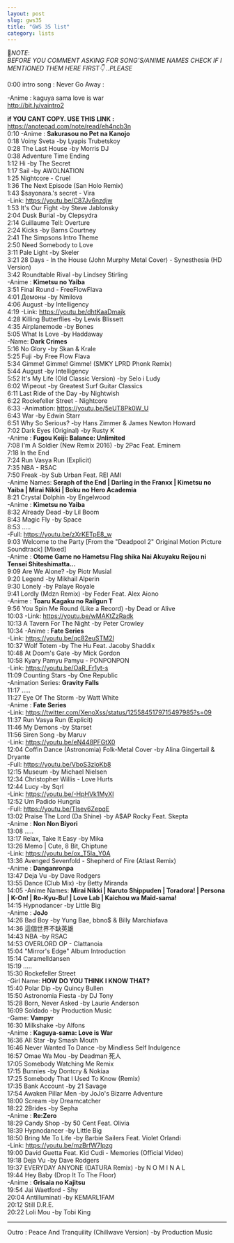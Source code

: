 ```yaml
---
layout: post
slug: gws35
title: "GWS 35 list"
category: lists
---
```

<p>📌<em>NOTE</em>:<br>
<em>BEFORE YOU COMMENT ASKING FOR SONG'S/ANIME NAMES CHECK IF I MENTIONED THEM HERE FIRST👇 ..PLEASE</em></p>
<p>0:00 intro song : Never Go Away :<br>
<p>        -Anime : kaguya sama love is war<br>
<a href="http://bit.ly/vaintro2">http://bit.ly/vaintro2</a><br>
    <p>
        <strong>if YOU CANT COPY. USE THIS LINK :</strong><br>
        <a href="https://anotepad.com/note/read/eh4ncb3n">https://anotepad.com/note/read/eh4ncb3n</a><br>
        0:10    -Anime : <strong>Sakurasou no Pet na Kanojo</strong><br>
        0:18    Voiny Sveta -by Lyapis Trubetskoy<br>
        0:28    The Last House -by Morris DJ<br>
        0:38    Adventure Time Ending<br>
        1:12    Hi -by The Secret<br>
        1:17    Sail -by AWOLNATION<br>
        1:25    Nightcore - Cruel<br>
        1:36    The Next Episode (San Holo Remix)<br>
        1:43    $sayonara.'s​ secret​ -​ Vira<br>
                -Link: <a href="https://youtu.be/C87Jv6nzdjw">https://youtu.be/C87Jv6nzdjw</a><br>
        1:53    It's Our Fight -by Steve Jablonsky<br>
        2:04    Dusk Burial -by Clepsydra<br>
        2:14    Guillaume Tell: Overture<br>
        2:24    Kicks -by Barns Courtney<br>
        2:41    The Simpsons Intro Theme<br>
        2:50    Need Somebody to Love<br>
        3:11    Pale Light -by Skeler<br>
        3:21    28 Days - In the House (John Murphy Metal Cover) - Synesthesia (HD Version)<br>
        3:42    Roundtable Rival -by Lindsey Stirling<br>
                -Anime : <strong>Kimetsu no Yaiba</strong><br>
        3:51    Final Round - FreeFlowFlava<br>
        4:01    Демоны -by Nmilova<br>
        4:06    August -by Intelligency<br>
        4:19    -Link: <a href="https://youtu.be/dhtKaaDmajk">https://youtu.be/dhtKaaDmajk</a><br>
        4:28    Killing Butterflies -by Lewis Blissett<br>
        4:35    Airplanemode -by Bones<br>
        5:05    What Is Love -by Haddaway<br>
                -Name: <strong>Dark Crimes</strong><br>
        5:16    No Glory -by Skan & Krale<br>
        5:25    Fuji -by Free Flow Flava<br>
        5:34    Gimme! Gimme! Gimme! (SMKY LPRD Phonk Remix)<br>
        5:44    August -by Intelligency<br>
        5:52    It's My Life (Old Classic Version) -by Selo i Ludy<br>
        6:02    Wipeout -by Greatest Surf Guitar Classics<br>
        6:11    Last Ride of the Day -by Nightwish<br>
        6:22    Rockefeller Street - Nightcore<br>
        6:33    -Animation: <a href="https://youtu.be/5eUT8Pk0W_U">https://youtu.be/5eUT8Pk0W_U</a><br>
        6:43    War -by Edwin Starr<br>
        6:51    Why So Serious? -by Hans Zimmer & James Newton Howard<br>
        7:02    Dark Eyes (Original) -by Rusty K<br>
                -Anime : <strong>Fugou Keiji: Balance: Unlimited</strong><br>
        7:08    I'm A Soldier (New Remix 2016) -by 2Pac Feat. Eminem<br>
        7:18    In the End<br>
        7:24    Run Vasya Run (Explicit)<br>
        7:35    NBA - RSAC<br>
        7:50    Freak -by Sub Urban Feat. REI AMI<br>
                -Anime Names: <strong>Seraph of the End | Darling in the Franxx | Kimetsu no Yaiba | Mirai Nikki | Boku no Hero Academia</strong><br>
        8:21    Crystal Dolphin -by Engelwood<br>
                -Anime : <strong>Kimetsu no Yaiba</strong><br>
        8:32    Already Dead -by Lil Boom<br>
        8:43    Magic Fly -by Space<br>
        8:53    .....<br>
                -Full: <a href="https://youtu.be/zXrKETpE8_w">https://youtu.be/zXrKETpE8_w</a><br>
        9:03    Welcome to the Party [From the "Deadpool 2" Original Motion Picture Soundtrack] [Mixed]<br>
                -Anime : <strong>Otome Game no Hametsu Flag shika Nai Akuyaku Reijou ni Tensei Shiteshimatta...</strong><br>
        9:09    Are We Alone? -by Piotr Musial<br>
        9:20    Legend -by Mikhail Alperin<br>
        9:30    Lonely -by Palaye Royale<br>
        9:41    Lordly (Mdzn Remix) -by Feder Feat. Alex Aiono<br>
                -Anime : <strong>Toaru Kagaku no Railgun T</strong><br>
        9:56    You Spin Me Round (Like a Record) -by Dead or Alive<br>
        10:03   -Link: <a href="https://youtu.be/wMAKtZzRadk">https://youtu.be/wMAKtZzRadk</a><br>
        10:13   A Tavern For The Night -by Peter Crowley<br>
        10:34   -Anime : <strong>Fate Series</strong><br>
                -Link: <a href="https://youtu.be/qc82euSTM2I">https://youtu.be/qc82euSTM2I</a><br>
        10:37   Wolf Totem -by The Hu Feat. Jacoby Shaddix<br>
        10:48   At Doom's Gate -by Mick Gordon<br>
        10:58   Kyary Pamyu Pamyu - PONPONPON<br>
                -Link: <a href="https://youtu.be/OaR_Fr1yt-s">https://youtu.be/OaR_Fr1yt-s</a><br>
        11:09   Counting Stars -by One Republic<br>
                -Animation Series: <strong>Gravity Falls</strong><br>
        11:17   .....<br>
        11:27   Eye Of The Storm -by Watt White<br>
                -Anime : <strong>Fate Series</strong><br>
                -Link: <a href="https://twitter.com/XenoXss/status/1255845179715497985?s=09">https://twitter.com/XenoXss/status/1255845179715497985?s=09</a><br>
        11:37   Run Vasya Run (Explicit)<br>
        11:46   My Demons -by Starset<br>
        11:56   Siren Song -by Maruv<br>
                -Link: <a href="https://youtu.be/eN448PFGtX0">https://youtu.be/eN448PFGtX0</a><br>
        12:04   Coffin Dance (Astronomia) Folk-Metal Cover -by Alina Gingertail & Dryante<br>
                -Full: <a href="https://youtu.be/VboS3zloKb8">https://youtu.be/VboS3zloKb8</a><br>
        12:15   Museum -by Michael Nielsen<br>
        12:34   Christopher Willis - Love Hurts<br>
        12:44   Lucy -by Sqrl<br>
                -Link: <a href="https://youtu.be/-HpHVk1MyXI">https://youtu.be/-HpHVk1MyXI</a><br>
        12:52   Um Padido Hungria<br>
                -Full: <a href="https://youtu.be/Tlsev6ZepqE">https://youtu.be/Tlsev6ZepqE</a><br>
        13:02   Praise The Lord (Da Shine) -by A$AP Rocky Feat. Skepta<br>
                -Anime : <strong>Non Non Biyori</strong><br>
        13:08   .....<br>
        13:17   Relax, Take It Easy -by Mika<br>
        13:26   Memo | Cute, 8 Bit, Chiptune<br>
                -Link: <a href="https://youtu.be/ox_T5Ia_Y0A">https://youtu.be/ox_T5Ia_Y0A</a><br>
        13:36   Avenged Sevenfold - Shepherd of Fire (Atlast Remix)<br>
                -Anime : <strong>Danganronpa</strong><br>
        13:47   Deja Vu -by Dave Rodgers<br>
        13:55   Dance (Club Mix) -by Betty Miranda<br>
        14:05   -Anime Names: <strong>Mirai Nikki | Naruto Shippuden | Toradora! | Persona | K-On! | Ro-Kyu-Bu! | Love Lab | Kaichou wa Maid-sama!</strong><br>
        14:15   Hypnodancer -by Little Big<br>
                -Anime : <strong>JoJo</strong><br>
        14:26   Bad Boy -by Yung Bae, bbno$ & Billy Marchiafava<br>
        14:36   這個世界不缺英雄<br>
        14:43   NBA -by RSAC<br>
        14:53   OVERLORD OP - Clattanoia<br>
        15:04   "Mirror's Edge" Album Introduction<br>
        15:14   Caramelldansen<br>
        15:19   .....<br>
        15:30   Rockefeller Street<br>
                -Girl Name: <strong>HOW DO YOU THINK I KNOW THAT?</strong><br>
        15:40   Polar Dip -by Quincy Bullen<br>
        15:50   Astronomia Fiesta -by DJ Tony<br>
        15:28   Born, Never Asked -by Laurie Anderson<br>
        16:09   Soldado -by Production Music<br>
                -Game: <strong>Vampyr</strong><br>
        16:30   Milkshake -by Alfons<br>
                -Anime : <strong>Kaguya-sama: Love is War</strong><br>
        16:36   All Star -by Smash Mouth<br>
        16:46   Never Wanted To Dance -by Mindless Self Indulgence<br>
        16:57   Omae Wa Mou -by Deadman 死人<br>
        17:05   Somebody Watching Me Remix<br>
        17:15   Bunnies -by Dontcry & Nokiaa<br>
        17:25   Somebody That I Used To Know (Remix)<br>
        17:35   Bank Account -by 21 Savage<br>
        17:54   Awaken Pillar Men -by JoJo's Bizarre Adventure<br>
        18:00   Scream -by Dreamcatcher<br>
        18:22   2Brides -by Sepha<br>
                -Anime : <strong>Re:Zero</strong><br>
        18:29   Candy Shop -by 50 Cent Feat. Olivia<br>
        18:39   Hypnodancer -by Little Big<br>
        18:50   Bring Me To Life -by Barbie Sailers Feat. Violet Orlandi<br>
                -Link: <a href="https://youtu.be/mzBrfW7Ipzg">https://youtu.be/mzBrfW7Ipzg</a><br>
        19:00   David Guetta Feat. Kid Cudi - Memories (Official Video)<br>
        19:18   Deja Vu -by Dave Rodgers<br>
        19:37   EVERYDAY ANYONE (DATURA Remix) -by N O M I N A L<br>
        19:44   Hey Baby (Drop It To The Floor)<br>
                -Anime : <strong>Grisaia no Kajitsu</strong><br>
        19:54   Jai Waetford - Shy<br>
        20:04   Antilluminati -by KEMARL1FAM<br>
        20:12   Still D.R.E.<br>
        20:22   Loli Mou -by Tobi King
    </p>
    <hr>
    <p>
        Outro : Peace And Tranquility (Chillwave Version) -by Production Music
    </p>
